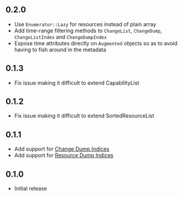## 0.2.0

- Use `Enumerator::Lazy` for resources instead of plain array
- Add time-range filtering methods to `ChangeList`, `ChangeDump`, `ChangeListIndex` and `ChangeDumpIndex`
- Expose time attributes directly on `Augmented` objects so as to avoid having to fish around in the metadata

## 0.1.3

- Fix issue making it difficult to extend CapabilityList

## 0.1.2

- Fix issue making it difficult to extend SortedResourceList

## 0.1.1

- Add support for [Change Dump Indices](http://www.openarchives.org/rs/1.0/resourcesync#ChangeDumpIndex)
- Add support for [Resource Dump Indices](http://www.openarchives.org/rs/1.0/resourcesync#ResourceDumpIndex)

## 0.1.0

- Initial release

